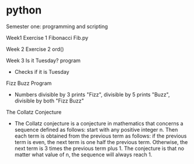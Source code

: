 # python
Semester one: programming and scripting

Week1
Exercise 1
Fibonacci
Fib.py

Week 2
Exercise 2
ord()


Week 3
Is it Tuesday? program
- Checks if it is Tuesday

Fizz Buzz Program
- Numbers divisible by 3 prints "Fizz", divisible by 5 prints "Buzz", divisible by both "Fizz Buzz" 

The Collatz Conjecture
- The Collatz conjecture is a conjecture in mathematics that concerns a sequence defined as follows: start with any positive integer n. Then each term is obtained from the previous term as follows: if the previous term is even, the next term is one half the previous term. Otherwise, the next term is 3 times the previous term plus 1. The conjecture is that no matter what value of n, the sequence will always reach 1.
